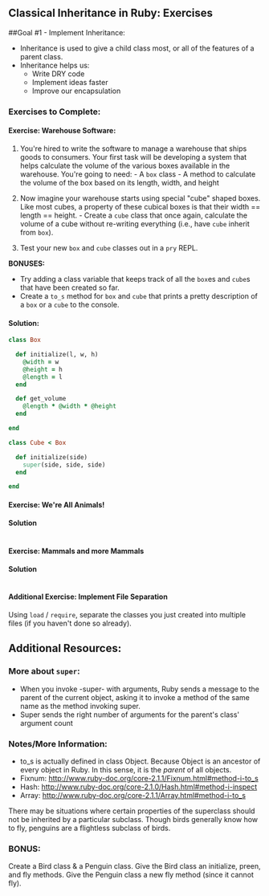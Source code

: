 ## Classical Inheritance in Ruby: Exercises ##

##Goal #1 - Implement Inheritance:

- Inheritance is used to give a child class most, or all of the features of a parent class.
- Inheritance helps us:
  + Write DRY code
  + Implement ideas faster
  + Improve our encapsulation

### Exercises to Complete:

#### Exercise: Warehouse Software:

  1. You're hired to write the software to manage a warehouse that ships goods to consumers. Your first task will be developing a system that helps calculate the volume of the various boxes available in the warehouse. You're going to need:
    - A `box` class
    - A method to calculate the volume of the box based on its length, width, and height

  2. Now imagine your warehouse starts using special "cube" shaped boxes. Like most cubes, a property of these cubical boxes is that their width == length == height.
    - Create a `cube` class that once again, calculate the volume of a cube without re-writing everything (i.e., have `cube` inherit from `box`).

  3. Test your new `box` and `cube` classes out in a `pry` REPL.

**BONUSES:** 

  - Try adding a class variable that keeps track of all the `box`es and `cube`s that have been created so far.
  - Create a `to_s` method for `box` and `cube` that prints a pretty description of a `box` or a `cube` to the console.


#### Solution:

```ruby
class Box

  def initialize(l, w, h)
    @width = w 
    @height = h
    @length = l
  end

  def get_volume
    @length * @width * @height
  end

end

class Cube < Box

  def initialize(side)
    super(side, side, side)
  end

end

```


#### Exercise: We're All Animals!


#### Solution

```ruby

```



#### Exercise: Mammals and more Mammals


#### Solution

```ruby

```

#### Additional Exercise: Implement File Separation

Using `load` / `require`, separate the classes you just created into multiple files (if you haven't done so already).

## Additional Resources:

### More about `super`:

- When you invoke -super- with arguments, Ruby sends a message to the parent of the current object, asking it to invoke a method of the same name as the method invoking super. 
- Super sends the right number of arguments for the parent's class' argument count

### Notes/More Information:

  - ​to_s​ is actually defined in class ​Object​. Because ​Object​ is an ancestor of every object in Ruby. In this sense, it is the _parent_ of all objects.
  - Fixnum: http://www.ruby-doc.org/core-2.1.1/Fixnum.html#method-i-to_s
  - Hash: http://www.ruby-doc.org/core-2.1.0/Hash.html#method-i-inspect
  - Array: http://www.ruby-doc.org/core-2.1.1/Array.html#method-i-to_s

There may be situations where certain properties of the superclass should not be inherited by a particular subclass. Though birds generally know how to fly, penguins are a flightless subclass of birds.

### BONUS:
Create a Bird class & a Penguin class. Give the Bird class an initialize, preen, and fly methods. Give the Penguin class a new fly method (since it cannot fly).